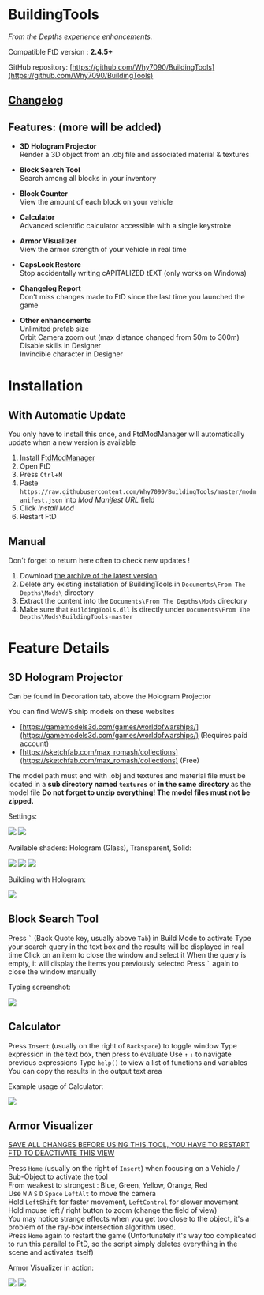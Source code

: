 BuildingTools
=====
*From the Depths experience enhancements.*


Compatible FtD version : **2.4.5+**

GitHub repository: [https://github.com/Why7090/BuildingTools](https://github.com/Why7090/BuildingTools)


[Changelog](https://github.com/Why7090/BuildingTools/blob/master/changelog.txt)
---

Features: (more will be added)
-----
- **3D Hologram Projector**  
	Render a 3D object from an .obj file and associated material & textures

- **Block Search Tool**  
	Search among all blocks in your inventory

- **Block Counter**  
	View the amount of each block on your vehicle

- **Calculator**  
	Advanced scientific calculator accessible with a single keystroke

- **Armor Visualizer**  
	View the armor strength of your vehicle in real time

- **CapsLock Restore**  
	Stop accidentally writing cAPITALIZED tEXT (only works on Windows)

- **Changelog Report**  
	Don't miss changes made to FtD since the last time you launched the game

- **Other enhancements**  
	Unlimited prefab size  
	Orbit Camera zoom out (max distance changed from 50m to 300m)  
	Disable skills in Designer  
	Invincible character in Designer

Installation
=====

With Automatic Update
-----
You only have to install this once, and FtdModManager will automatically update when a new version is available

1. Install [FtdModManager](https://github.com/Why7090/FtdModManager)
1. Open FtD
1. Press `Ctrl`+`M`
1. Paste `https://raw.githubusercontent.com/Why7090/BuildingTools/master/modmanifest.json` into *Mod Manifest URL* field
1. Click *Install Mod*
1. Restart FtD

Manual
-----
Don't forget to return here often to check new updates !

1. Download [the archive of the latest version](https://github.com/Why7090/BuildingTools/archive/master.zip)
1. Delete any existing installation of BuildingTools in `Documents\From The Depths\Mods\` directory
1. Extract the content into the `Documents\From The Depths\Mods` directory
1. Make sure that `BuildingTools.dll` is directly under `Documents\From The Depths\Mods\BuildingTools-master`

Feature Details
=====

3D Hologram Projector
-----

Can be found in Decoration tab, above the Hologram Projector

You can find WoWS ship models on these websites
- [https://gamemodels3d.com/games/worldofwarships/](https://gamemodels3d.com/games/worldofwarships/) (Requires paid account)
- [https://sketchfab.com/max_romash/collections](https://sketchfab.com/max_romash/collections) (Free)

The model path must end with .obj and textures and material file must be located in a **sub directory named `textures`** or **in the same directory** as the model file
**Do not forget to unzip everything! The model files must not be zipped.**

Settings:

[![](https://i.imgur.com/OYwLA1dl.jpg)](https://i.imgur.com/OYwLA1d.jpg) [![](https://i.imgur.com/eCpfUVPl.jpg)](https://i.imgur.com/eCpfUVP.jpg)

Available shaders: Hologram (Glass), Transparent, Solid:

[![](https://i.imgur.com/UpMmzjHm.jpg)](https://i.imgur.com/UpMmzjH.jpg) [![](https://i.imgur.com/XzBF9m0m.jpg)](https://i.imgur.com/XzBF9m0.jpg) [![](https://i.imgur.com/2x3sBhGm.jpg)](https://i.imgur.com/2x3sBhG.jpg)

Building with Hologram:

[![](https://i.imgur.com/hhDehMdl.jpg)](https://i.imgur.com/hhDehMd.jpg)


Block Search Tool
-----

Press `` ` `` (Back Quote key, usually above `Tab`) in Build Mode to activate
Type your search query in the text box and the results will be displayed in real time
Click on an item to close the window and select it
When the query is empty, it will display the items you previously selected
Press `` ` `` again to close the window manually

Typing screenshot:

[![](https://media.giphy.com/media/S9EjFTpMFzrSmU5x7S/giphy.gif)](https://i.imgur.com/iLmL9ZG.gif)


Calculator
-----

Press `Insert` (usually on the right of `Backspace`) to toggle window
Type expression in the text box, then press <Enter> to evaluate
Use `↑` `↓` to navigate previous expressions
Type `help()` to view a list of functions and variables
You can copy the results in the output text area

Example usage of Calculator:

[![](https://i.imgur.com/sTeMcoel.png)](https://i.imgur.com/sTeMcoe.png)


Armor Visualizer
-----

<ins>SAVE ALL CHANGES BEFORE USING THIS TOOL, YOU HAVE TO RESTART FTD TO DEACTIVATE THIS VIEW</ins>

Press `Home` (usually on the right of `Insert`) when focusing on a Vehicle / Sub-Object to activate the tool  
From weakest to strongest : Blue, Green, Yellow, Orange, Red  
Use `W` `A` `S` `D` `Space` `LeftAlt` to move the camera  
Hold `LeftShift` for faster movement, `LeftControl` for slower movement  
Hold mouse left / right button to zoom (change the field of view)  
You may notice strange effects when you get too close to the object, it's a problem of the ray-box intersection algorithm used.  
Press `Home` again to restart the game (Unfortunately it's way too complicated to run this parallel to FtD, so the script simply deletes everything in the scene and activates itself)

Armor Visualizer in action:

[![](https://i.imgur.com/c6CAhDtm.png)](https://i.imgur.com/c6CAhDt.png) [![](https://i.imgur.com/Zr7DwQbm.png)](https://i.imgur.com/Zr7DwQb.png)
